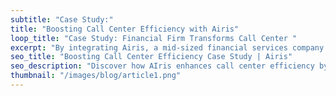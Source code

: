 ```yaml
---
subtitle: "Case Study:"
title: "Boosting Call Center Efficiency with Airis"
loop_title: "Case Study: Financial Firm Transforms Call Center "
excerpt: "By integrating Airis, a mid-sized financial services company reduced operational costs by 25% and boosted agent productivity by 30%. By automating calls, filtering leads, and scheduling callbacks, the firm shifted resources to high-value prospects, improving conversions and lowering burnout."
seo_title: "Boosting Call Center Efficiency Case Study | Airis"
seo_description: "Discover how AIris enhances call center efficiency by automating calls, filtering leads, and optimizing outreach. Learn how AI improves productivity and reduces costs."
thumbnail: "/images/blog/article1.png"
---
```


